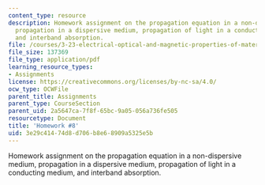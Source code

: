 ```yaml
---
content_type: resource
description: Homework assignment on the propagation equation in a non-dispersive medium,
  propagation in a dispersive medium, propagation of light in a conducting medium,
  and interband absorption.
file: /courses/3-23-electrical-optical-and-magnetic-properties-of-materials-fall-2007/3e29c41474d8d706b8e68909a5325e5b_ps8.pdf
file_size: 137369
file_type: application/pdf
learning_resource_types:
- Assignments
license: https://creativecommons.org/licenses/by-nc-sa/4.0/
ocw_type: OCWFile
parent_title: Assignments
parent_type: CourseSection
parent_uid: 2a5647ca-7f8f-65bc-9a05-056a736fe505
resourcetype: Document
title: 'Homework #8'
uid: 3e29c414-74d8-d706-b8e6-8909a5325e5b
---
```

Homework assignment on the propagation equation in a non-dispersive medium, propagation in a dispersive medium, propagation of light in a conducting medium, and interband absorption.
